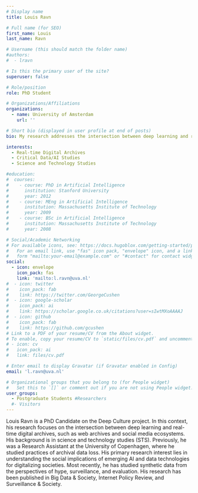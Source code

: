 ```yaml
---
# Display name
title: Louis Ravn

# Full name (for SEO)
first_name: Louis 
last_name: Ravn

# Username (this should match the folder name)
#authors:
#  - lravn

# Is this the primary user of the site?
superuser: false

# Role/position
role: PhD Student

# Organizations/Affiliations
organizations:
  - name: University of Amsterdam
    url: ''

# Short bio (displayed in user profile at end of posts)
bio: My research addresses the intersection between deep learning and real-time digital archives from the perspectives of critical AI studies.

interests:
  - Real-time Digital Archives
  - Critical Data/AI Studies
  - Science and Technology Studies

#education:
#  courses:
#    - course: PhD in Artificial Intelligence
#      institution: Stanford University
#      year: 2012
#    - course: MEng in Artificial Intelligence
#      institution: Massachusetts Institute of Technology
#      year: 2009
#    - course: BSc in Artificial Intelligence
#      institution: Massachusetts Institute of Technology
#      year: 2008

# Social/Academic Networking
# For available icons, see: https://docs.hugoblox.com/getting-started/page-builder/#icons
#   For an email link, use "fas" icon pack, "envelope" icon, and a link in the
#   form "mailto:your-email@example.com" or "#contact" for contact widget.
social:
  - icon: envelope
    icon_pack: fas
    link: 'mailto:l.ravn@uva.nl'
#  - icon: twitter
#    icon_pack: fab
#    link: https://twitter.com/GeorgeCushen
#  - icon: google-scholar
#    icon_pack: ai
#    link: https://scholar.google.co.uk/citations?user=sIwtMXoAAAAJ
#  - icon: github
#    icon_pack: fab
#    link: https://github.com/gcushen
# Link to a PDF of your resume/CV from the About widget.
# To enable, copy your resume/CV to `static/files/cv.pdf` and uncomment the lines below.
# - icon: cv
#   icon_pack: ai
#   link: files/cv.pdf

# Enter email to display Gravatar (if Gravatar enabled in Config)
email: 'l.ravn@uva.nl'

# Organizational groups that you belong to (for People widget)
#   Set this to `[]` or comment out if you are not using People widget.
user_groups:
  - Postgraduate Students #Researchers
  #- Visitors
---
```


Louis Ravn is a PhD Candidate on the Deep Culture project. In this context, his research focuses on the intersection between deep learning and real-time digital archives, such as web archives and social media ecosystems. His background is in science and technology studies (STS). Previously, he was a Research Assistant at the University of Copenhagen, where he studied practices of archival data loss. His primary research interest lies in understanding the social implications of emerging AI and data technologies for digitalizing societies. Most recently, he has studied synthetic data from the perspectives of hype, surveillance, and evaluation. His research has been published in Big Data & Society, Internet Policy Review, and Surveillance & Society.